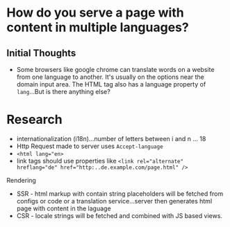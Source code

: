 # How do you serve a page with content in multiple languages?

## Initial Thoughts

- Some browsers like google chrome can translate words on a website from one language to another. It's usually on the options near the domain input area. The HTML tag also has a language property of `lang`...But is there anything else?

# Research

- internationalization (i18n)...number of letters between i and n ... 18
- Http Request made to server uses `Accept-language`
- `<html lang="en>`
- link tags should use properties like `<link rel="alternate" hreflang="de" href="http:..de.example.com/page.html" />`

Rendering

- SSR - html markup with contain string placeholders will be fetched from configs or code or a translation service...server then generates html page with content in the laguage
- CSR - locale strings will be fetched and combined with JS based views.
